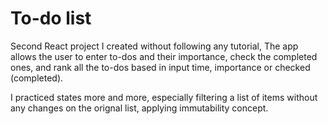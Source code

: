 # To-do list

Second React project I created without following any tutorial, The app allows the user to enter to-dos and their importance, check the completed ones, and rank all the to-dos based in input time, importance or checked (completed).

I practiced states more and more, especially filtering a list of items without any changes on the orignal list, applying immutability concept.